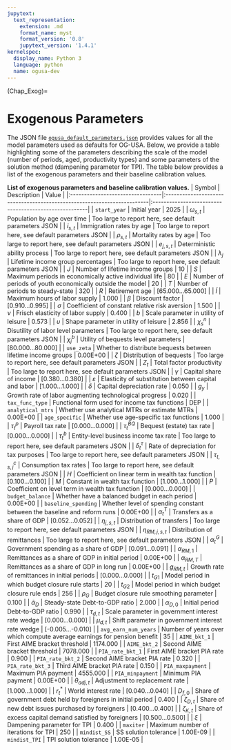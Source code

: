 ```yaml
---
jupytext:
  text_representation:
    extension: .md
    format_name: myst
    format_version: '0.8'
    jupytext_version: '1.4.1'
kernelspec:
  display_name: Python 3
  language: python
  name: ogusa-dev
---
```


(Chap_Exog)=
# Exogenous Parameters

  The JSON file [`ogusa_default_parameters.json`](https://github.com/PSLmodels/OG-USA/blob/master/ogusa/default_parameters.json) provides values for all the model parameters used as defaults for OG-USA. Below, we provide a table highlighting some of the parameters describing the scale of the model (number of periods, aged, productivity types) and some parameters of the solution method (dampening parameter for TPI). The table below provides a list of the exogenous parameters and their baseline calibration values.


  <!-- +++
  ```{code-cell} ogusa-dev
  :tags: [hide-cell]
  from myst_nb import glue
  import ogusa.parameter_tables as pt
  from ogusa import Specifications
  p = Specifications()
  table = pt.param_table(p, table_format=None, path=None)
  glue("param_table", table, display=False)
  ```
  -->

  **List of exogenous parameters and baseline calibration values.**
  | Symbol                           | Description                                                             | Value                                                 |
|:---------------------------------|:------------------------------------------------------------------------|:------------------------------------------------------|
| $\texttt{start\_year}$           | Initial year                                                            | 2025                                                  |
| $\omega_{s,t}$                   | Population by age over time                                             | Too large to report here, see default parameters JSON |
| $i_{s,t}$                        | Immigration rates by age                                                | Too large to report here, see default parameters JSON |
| $\rho_{s,t}$                     | Mortality rates by age                                                  | Too large to report here, see default parameters JSON |
| $e_{j,s,t}$                      | Deterministic ability process                                           | Too large to report here, see default parameters JSON |
| $\lambda_{j}$                    | Lifetime income group percentages                                       | Too large to report here, see default parameters JSON |
| $J$                              | Number of lifetime income groups                                        | 10                                                    |
| $S$                              | Maximum periods in economically active individual life                  | 80                                                    |
| $E$                              | Number of periods of youth economically outside the model               | 20                                                    |
| $T$                              | Number of periods to steady-state                                       | 320                                                   |
| $R$                              | Retirement age                                                          | [65.000...65.000]                                     |
| $\tilde{l}$                      | Maximum hours of labor supply                                           | 1.000                                                 |
| $\beta$                          | Discount factor                                                         | [0.910...0.995]                                       |
| $\sigma$                         | Coefficient of constant relative risk aversion                          | 1.500                                                 |
| $\nu$                            | Frisch elasticity of labor supply                                       | 0.400                                                 |
| $b$                              | Scale parameter in utility of leisure                                   | 0.573                                                 |
| $\upsilon$                       | Shape parameter in utility of leisure                                   | 2.856                                                 |
| $\chi^{n}_{s}$                   | Disutility of labor level parameters                                    | Too large to report here, see default parameters JSON |
| $\chi^{b}_{j}$                   | Utility of bequests level parameters                                    | [80.000...80.000]                                     |
| $\texttt{use\_zeta}$             | Whether to distribute bequests between lifetime income groups           | 0.00E+00                                              |
| $\zeta$                          | Distribution of bequests                                                | Too large to report here, see default parameters JSON |
| $Z_{t}$                          | Total factor productivity                                               | Too large to report here, see default parameters JSON |
| $\gamma$                         | Capital share of income                                                 | [0.380...0.380]                                       |
| $\varepsilon$                    | Elasticity of substitution between capital and labor                    | [1.000...1.000]                                       |
| $\delta$                         | Capital depreciation rate                                               | 0.050                                                 |
| $g_{y}$                          | Growth rate of labor augmenting technological progress                  | 0.020                                                 |
| $\texttt{tax\_func\_type}$       | Functional form used for income tax functions                           | DEP                                                   |
| $\texttt{analytical\_mtrs}$      | Whether use analytical MTRs or estimate MTRs                            | 0.00E+00                                              |
| $\texttt{age\_specific}$         | Whether use age-specific tax functions                                  | 1.000                                                 |
| $\tau^{p}_{t}$                   | Payroll tax rate                                                        | [0.000...0.000]                                       |
| $\tau^{BQ}_{t}$                  | Bequest (estate) tax rate                                               | [0.000...0.000]                                       |
| $\tau^{b}_{t}$                   | Entity-level business income tax rate                                   | Too large to report here, see default parameters JSON |
| $\delta^{\tau}_{t}$              | Rate of depreciation for tax purposes                                   | Too large to report here, see default parameters JSON |
| $\tau^{c}_{t,s,j}$               | Consumption tax rates                                                   | Too large to report here, see default parameters JSON |
| $H$                              | Coefficient on linear term in wealth tax function                       | [0.100...0.100]                                       |
| $M$                              | Constant in wealth tax function                                         | [1.000...1.000]                                       |
| $P$                              | Coefficient on level term in wealth tax function                        | [0.000...0.000]                                       |
| $\texttt{budget\_balance}$       | Whether have a balanced budget in each period                           | 0.00E+00                                              |
| $\texttt{baseline\_spending}$    | Whether level of spending constant between the baseline and reform runs | 0.00E+00                                              |
| $\alpha^{T}_{t}$                 | Transfers as a share of GDP                                             | [0.052...0.052]                                       |
| $\eta_{j,s,t}$                   | Distribution of transfers                                               | Too large to report here, see default parameters JSON |
| $\eta_{RM,j,s,t}$                | Distribution of remittances                                             | Too large to report here, see default parameters JSON |
| $\alpha^{G}_{t}$                 | Government spending as a share of GDP                                   | [0.091...0.091]                                       |
| $\alpha_{RM,1}$                  | Remittances as a share of GDP in initial period                         | 0.00E+00                                              |
| $\alpha_{RM,T}$                  | Remittances as a share of GDP in long run                               | 0.00E+00                                              |
| $g_{RM,t}$                       | Growth rate of remittances in initial periods                           | [0.000...0.000]                                       |
| $t_{G1}$                         | Model period in which budget closure rule starts                        | 20                                                    |
| $t_{G2}$                         | Model period in which budget closure rule ends                          | 256                                                   |
| $\rho_{G}$                       | Budget closure rule smoothing parameter                                 | 0.100                                                 |
| $\bar{\alpha}_{D}$               | Steady-state Debt-to-GDP ratio                                          | 2.000                                                 |
| $\alpha_{D,0}$                   | Initial period Debt-to-GDP ratio                                        | 0.990                                                 |
| $\tau_{d,t}$                     | Scale parameter in government interest rate wedge                       | [0.000...0.000]                                       |
| $\mu_{d,t}$                      | Shift parameter in government interest rate wedge                       | [-0.005...-0.010]                                     |
| $\texttt{avg\_earn\_num\_years}$ | Number of years over which compute average earnings for pension benefit | 35                                                    |
| $\texttt{AIME\_bkt\_1}$          | First AIME bracket threshold                                            | 1174.000                                              |
| $\texttt{AIME\_bkt\_2}$          | Second AIME bracket threshold                                           | 7078.000                                              |
| $\texttt{PIA\_rate\_bkt\_1}$     | First AIME bracket PIA rate                                             | 0.900                                                 |
| $\texttt{PIA\_rate\_bkt\_2}$     | Second AIME bracket PIA rate                                            | 0.320                                                 |
| $\texttt{PIA\_rate\_bkt\_3}$     | Third AIME bracket PIA rate                                             | 0.150                                                 |
| $\texttt{PIA\_maxpayment}$       | Maximum PIA payment                                                     | 4555.000                                              |
| $\texttt{PIA\_minpayment}$       | Minimum PIA payment                                                     | 0.00E+00                                              |
| $\theta_{adj,t}$                 | Adjustment to replacement rate                                          | [1.000...1.000]                                       |
| $r^{*}_{t}$                      | World interest rate                                                     | [0.040...0.040]                                       |
| $D_{f,0}$                        | Share of government debt held by foreigners in initial period           | 0.400                                                 |
| $\zeta_{D, t}$                   | Share of new debt issues purchased by foreigners                        | [0.400...0.400]                                       |
| $\zeta_{K, t}$                   | Share of excess capital demand satisfied by foreigners                  | [0.500...0.500]                                       |
| $\xi$                            | Dampening parameter for TPI                                             | 0.400                                                 |
| $\texttt{maxiter}$               | Maximum number of iterations for TPI                                    | 250                                                   |
| $\texttt{mindist\_SS}$           | SS solution tolerance                                                   | 1.00E-09                                              |
| $\texttt{mindist\_TPI}$          | TPI solution tolerance                                                  | 1.00E-05                                              |